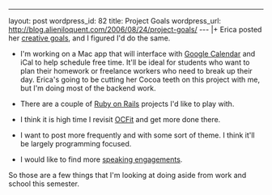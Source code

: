 --- 
layout: post
wordpress_id: 82
title: Project Goals
wordpress_url: http://blog.alieniloquent.com/2006/08/24/project-goals/
--- |+
Erica posted her [creative goals][1], and I figured I'd do the same.

  * I'm working on a Mac app that will interface with [Google Calendar][2] and
iCal to help schedule free time. It'll be ideal for students who want to plan
their homework or freelance workers who need to break up their day. Erica's
going to be cutting her Cocoa teeth on this project with me, but I'm doing
most of the backend work.

  * There are a couple of [Ruby on Rails][3] projects I'd like to play with.

  * I think it is high time I revisit [OCFit][4] and get more done there.

  * I want to post more frequently and with some sort of theme. I think it'll
be largely programming focused.

  * I would like to find more [speaking engagements][5].

So those are a few things that I'm looking at doing aside from work and school
this semester.

   [1]: http://www.sperari.com/archives/2006/08/24/creative-goals/

   [2]: http://www.google.com/calendar/

   [3]: http://rubyonrails.com/

   [4]: http://ocfit.tigris.org/

   [5]: http://www.alieniloquent.com/talks/

